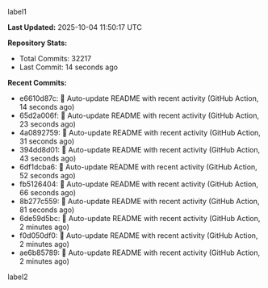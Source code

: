 
label1 
<!-- ACTIVITY_START -->
**Last Updated:** 2025-10-04 11:50:17 UTC

**Repository Stats:**
- Total Commits: 32217
- Last Commit: 14 seconds ago

**Recent Commits:**
- e6610d87c: 🤖 Auto-update README with recent activity (GitHub Action, 14 seconds ago)
- 65d2a006f: 🤖 Auto-update README with recent activity (GitHub Action, 23 seconds ago)
- 4a0892759: 🤖 Auto-update README with recent activity (GitHub Action, 31 seconds ago)
- 394dd8d01: 🤖 Auto-update README with recent activity (GitHub Action, 43 seconds ago)
- 6df1dcba6: 🤖 Auto-update README with recent activity (GitHub Action, 52 seconds ago)
- fb5126404: 🤖 Auto-update README with recent activity (GitHub Action, 66 seconds ago)
- 8b277c559: 🤖 Auto-update README with recent activity (GitHub Action, 81 seconds ago)
- 6de59d5bc: 🤖 Auto-update README with recent activity (GitHub Action, 2 minutes ago)
- f0d050df0: 🤖 Auto-update README with recent activity (GitHub Action, 2 minutes ago)
- ae6b85789: 🤖 Auto-update README with recent activity (GitHub Action, 2 minutes ago)
<!-- ACTIVITY_END -->

label2
